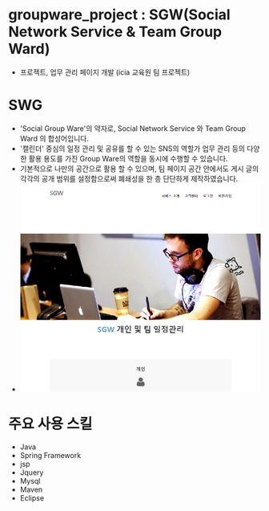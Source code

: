 # groupware_project : SGW(Social Network Service & Team Group  Ward)

 * 프로젝트, 업무 관리 페이지 개발 (icia 교육원 팀 프로젝트)


# SWG

 * 'Social Group Ware'의 약자로, Social Network Service 와 Team Group Ward 의 합성어입니다.
 * '캘린더' 중심의 일정 관리 및 공유를 할 수 있는 SNS의 역할가 업무 관리 등의 다양한 활용 용도를 가진 Group Ware의 역할을 동시에 수행할 수 있습니다.
 * 기본적으로 나만의 공간으로 활용 할 수 있으며, 팀 페이지 공간 안에서도 게시 글의 각각의 공개 범위를 설정함으로써 폐쇄성을 한 층 단단하게 제작하였습니다.
 * ![](sgw_main.PNG)

# 주요 사용 스킬

 * Java
 * Spring Framework
 * jsp
 * Jquery
 * Mysql
 * Maven
 * Eclipse
